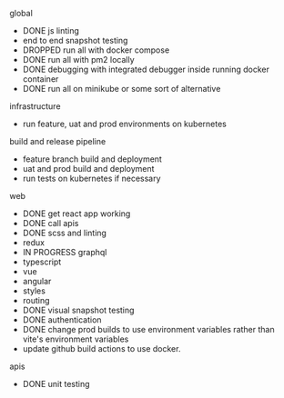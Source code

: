 global

- DONE js linting
- end to end snapshot testing
- DROPPED run all with docker compose
- DONE run all with pm2 locally
- DONE debugging with integrated debugger inside running docker container
- DONE run all on minikube or some sort of alternative

infrastructure

- run feature, uat and prod environments on kubernetes

build and release pipeline

- feature branch build and deployment
- uat and prod build and deployment
- run tests on kubernetes if necessary

web

- DONE get react app working
- DONE call apis
- DONE scss and linting
- redux
- IN PROGRESS graphql
- typescript
- vue
- angular
- styles
- routing
- DONE visual snapshot testing
- DONE authentication
- DONE change prod builds to use environment variables rather than vite's environment variables
- update github build actions to use docker.

apis

- DONE unit testing
